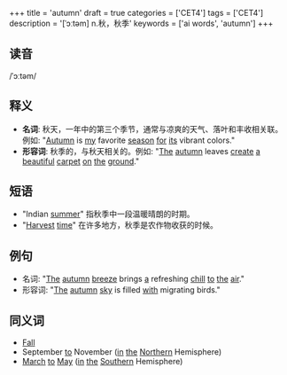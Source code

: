 +++
title = 'autumn'
draft = true
categories = ['CET4']
tags = ['CET4']
description = '[ˈɔːtəm] n.秋，秋季'
keywords = ['ai words', 'autumn']
+++

## 读音
/ˈɔːtəm/

## 释义
- **名词**: 秋天，一年中的第三个季节，通常与凉爽的天气、落叶和丰收相关联。例如: "[Autumn](/post/autumn/) is [my](/post/my/) favorite [season](/post/season/) [for](/post/for/) [its](/post/its/) vibrant colors."
- **形容词**: 秋季的，与秋天相关的。例如: "[The](/post/the/) [autumn](/post/autumn/) leaves [create](/post/create/) [a](/post/a/) [beautiful](/post/beautiful/) [carpet](/post/carpet/) [on](/post/on/) [the](/post/the/) [ground](/post/ground/)."

## 短语
- "Indian [summer](/post/summer/)" 指秋季中一段温暖晴朗的时期。
- "[Harvest](/post/harvest/) [time](/post/time/)" 在许多地方，秋季是农作物收获的时候。

## 例句
- 名词: "[The](/post/the/) [autumn](/post/autumn/) [breeze](/post/breeze/) brings [a](/post/a/) refreshing [chill](/post/chill/) [to](/post/to/) [the](/post/the/) [air](/post/air/)."
- 形容词: "[The](/post/the/) [autumn](/post/autumn/) [sky](/post/sky/) is filled [with](/post/with/) migrating birds."

## 同义词
- [Fall](/post/fall/)
- September [to](/post/to/) November ([in](/post/in/) [the](/post/the/) [Northern](/post/northern/) Hemisphere)
- [March](/post/march/) [to](/post/to/) [May](/post/may/) ([in](/post/in/) [the](/post/the/) [Southern](/post/southern/) Hemisphere)
